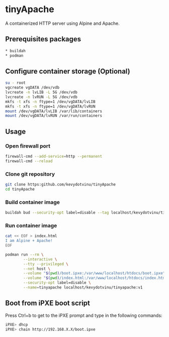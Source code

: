 # tinyApache
A containerized HTTP server using Alpine and Apache.

## Prerequisites packages
```bash
* buildah
* podman
```

## Configure container storage (Optional)
```bash
su - root
vgcreate vgDATA /dev/vdb
lvcreate -n lvLIB -L 5G /dev/vdb
lvcreate -n lvRUN -L 5G /dev/vdb
mkfs -t xfs -n ftype=1 /dev/vgDATA/lvLIB
mkfs -t xfs -n ftype=1 /dev/vgDATA/lvRUN
mount /dev/vgDATA/lvLIB /var/lib/containers
mount /dev/vgDATA/lvRUN /var/run/containers
```

## Usage
### Open firewall port
```bash
firewall-cmd --add-service=http --permanent
firewall-cmd --reload
```

### Clone git repository
```bash
git clone https:github.com/kevydotvinu/tinyApache
cd tinyApache
```

### Build container image
```bash
buildah bud --security-opt label=disable --tag localhost/kevydotvinu/tinyapache:v1 .
```

### Run container image
```bash
cat << EOF > index.html
I am Alpine + Apache!
EOF

podman run --rm \
        --interactive \
        --tty --privileged \
        --net host \
        --volume "$(pwd)/boot.ipxe:/var/www/localhost/htdocs/boot.ipxe" \
        --volume "$(pwd)/index.html:/var/www/localhost/htdocs/index.html" \
        --security-opt label=disable \
        --name=tinyapache localhost/kevydotvinu/tinyapache:v1
```

## Boot from iPXE boot script
Press Ctrl+b to get to the iPXE prompt and type in the following commands:
```bash
iPXE> dhcp
iPXE> chain http://192.168.X.X/boot.ipxe
```
